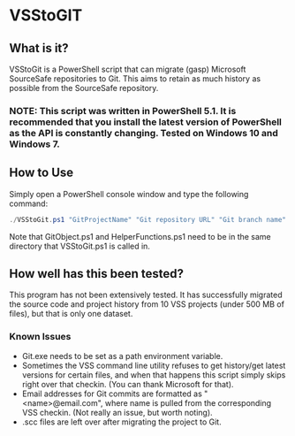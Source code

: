 # VSStoGIT

## What is it?
VSStoGit is a PowerShell script that can migrate (gasp) Microsoft SourceSafe repositories to Git. This aims to retain as much history as possible from the SourceSafe repository.

### NOTE: This script was written in PowerShell 5.1. It is recommended that you install the latest version of PowerShell as the API is constantly changing. Tested on Windows 10 and Windows 7.

## How to Use
Simply open a PowerShell console window and type the following command:
```PowerShell
./VSStoGit.ps1 "GitProjectName" "Git repository URL" "Git branch name" "VSS repository name"
````
Note that GitObject.ps1 and HelperFunctions.ps1 need to be in the same directory that VSStoGit.ps1 is called in.

## How well has this been tested?
This program has not been extensively tested. It has successfully migrated the source code and project history from 10 VSS projects (under 500 MB of files), but that is only one dataset. 

### Known Issues
- Git.exe needs to be set as a path environment variable. 
- Sometimes the VSS command line utility refuses to get history/get latest versions for certain files, and when that happens this script simply skips right over that checkin. (You can thank Microsoft for that). 
- Email addresses for Git commits are formatted as "<name<name>>@email.com", where name is pulled from the corresponding VSS checkin. (Not really an issue, but worth noting). 
- .scc files are left over after migrating the project to Git. 
